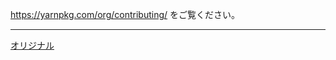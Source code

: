 https://yarnpkg.com/org/contributing/ をご覧ください。

---
[オリジナル](https://github.com/yarnpkg/yarn/blob/master/CONTRIBUTING.md)
